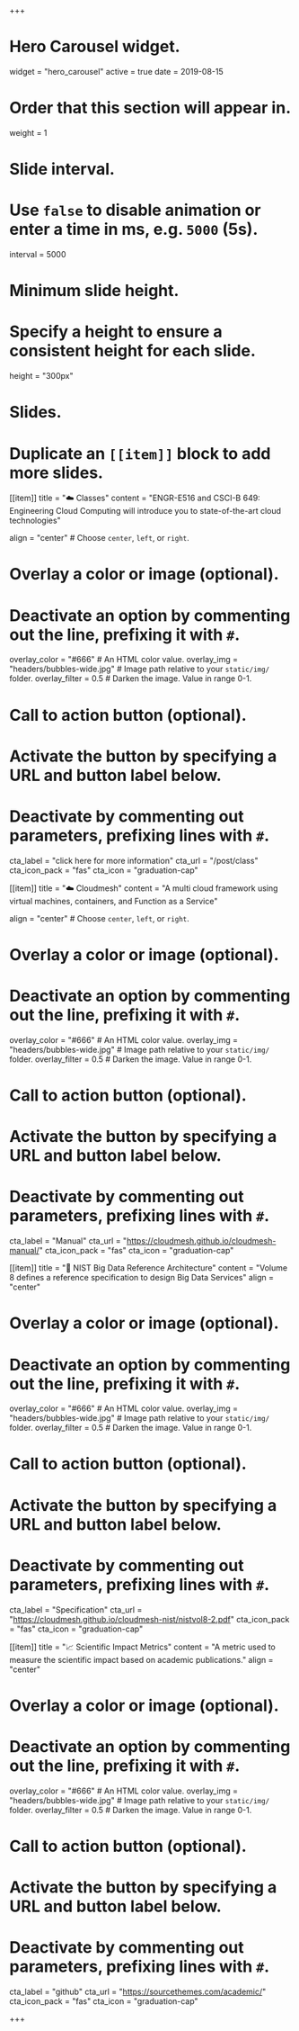 +++
# Hero Carousel widget.
widget = "hero_carousel"
active = true
date = 2019-08-15

# Order that this section will appear in.
weight = 1

# Slide interval.
# Use `false` to disable animation or enter a time in ms, e.g. `5000` (5s).
interval = 5000

# Minimum slide height.
# Specify a height to ensure a consistent height for each slide.
height = "300px"

# Slides.
# Duplicate an `[[item]]` block to add more slides.

[[item]]
  title = ":cloud: Classes"
  content = "ENGR-E516 and CSCI-B 649: Engineering Cloud Computing will introduce you to state-of-the-art cloud technologies"
  
  align = "center"  # Choose `center`, `left`, or `right`.

  # Overlay a color or image (optional).
  #   Deactivate an option by commenting out the line, prefixing it with `#`.
  overlay_color = "#666"  # An HTML color value.
  overlay_img = "headers/bubbles-wide.jpg"  # Image path relative to your `static/img/` folder.
  overlay_filter = 0.5  # Darken the image. Value in range 0-1.

  # Call to action button (optional).
  #   Activate the button by specifying a URL and button label below.
  #   Deactivate by commenting out parameters, prefixing lines with `#`.
  cta_label = "click here for more information"
  cta_url = "/post/class"
  cta_icon_pack = "fas"
  cta_icon = "graduation-cap"


[[item]]
  title = ":cloud: Cloudmesh"
  content = "A multi cloud framework using virtual machines, containers, and Function as a Service"
  
  align = "center"  # Choose `center`, `left`, or `right`.

  # Overlay a color or image (optional).
  #   Deactivate an option by commenting out the line, prefixing it with `#`.
  overlay_color = "#666"  # An HTML color value.
  overlay_img = "headers/bubbles-wide.jpg"  # Image path relative to your `static/img/` folder.
  overlay_filter = 0.5  # Darken the image. Value in range 0-1.

  # Call to action button (optional).
  #   Activate the button by specifying a URL and button label below.
  #   Deactivate by commenting out parameters, prefixing lines with `#`.
  cta_label = "Manual"
  cta_url = "https://cloudmesh.github.io/cloudmesh-manual/"
  cta_icon_pack = "fas"
  cta_icon = "graduation-cap"


[[item]]
  title = ":page_facing_up: NIST Big Data Reference Architecture"
  content = "Volume 8 defines a reference specification to design Big Data Services"
  align = "center"

  # Overlay a color or image (optional).
  #   Deactivate an option by commenting out the line, prefixing it with `#`.
  overlay_color = "#666"  # An HTML color value.
  overlay_img = "headers/bubbles-wide.jpg"  # Image path relative to your `static/img/` folder.
  overlay_filter = 0.5  # Darken the image. Value in range 0-1.

  # Call to action button (optional).
  #   Activate the button by specifying a URL and button label below.
  #   Deactivate by commenting out parameters, prefixing lines with `#`.
  cta_label = "Specification"
  cta_url = "https://cloudmesh.github.io/cloudmesh-nist/nistvol8-2.pdf"
  cta_icon_pack = "fas"
  cta_icon = "graduation-cap"

[[item]]
  title = ":chart_with_upwards_trend: Scientific Impact Metrics"
  content = "A metric used to measure the scientific impact based on  academic publications."
  align = "center"

  # Overlay a color or image (optional).
  #   Deactivate an option by commenting out the line, prefixing it with `#`.
  overlay_color = "#666"  # An HTML color value.
  overlay_img = "headers/bubbles-wide.jpg"  # Image path relative to your `static/img/` folder.
  overlay_filter = 0.5  # Darken the image. Value in range 0-1.

  # Call to action button (optional).
  #   Activate the button by specifying a URL and button label below.
  #   Deactivate by commenting out parameters, prefixing lines with `#`.
  cta_label = "github"
  cta_url = "https://sourcethemes.com/academic/"
  cta_icon_pack = "fas"
  cta_icon = "graduation-cap"

+++
